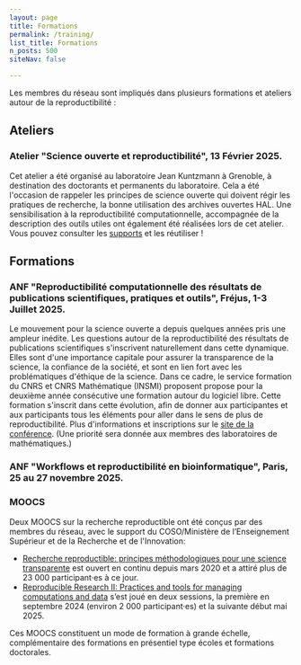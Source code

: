```yaml
---
layout: page
title: Formations
permalink: /training/
list_title: Formations
n_posts: 500
siteNav: false

---
```


Les membres du réseau sont impliqués dans plusieurs formations et ateliers autour de la reproductibilité :

## Ateliers
### Atelier "Science ouverte et reproductibilité", 13 Février 2025.
Cet atelier a été organisé au laboratoire Jean Kuntzmann à Grenoble, à destination
des doctorants et permanents du laboratoire. Cela a été l'occasion de rappeler
les principes de science ouverte qui doivent régir les pratiques de recherche,
la bonne utilisation des archives ouvertes HAL. Une sensibilisation à la reproductibilité computationnelle, accompagnée de la description des outils utiles ont également été réalisées lors de cet atelier.
Vous pouvez consulter les [supports](https://scalde.gricad-pages.univ-grenoble-alpes.fr/web/atelier-recherche-reproductible-et-science-ouverte.html#atelier-recherche-reproductible-et-science-ouverte) et les réutiliser !


## Formations
### ANF "Reproductibilité computationnelle des résultats de publications scientifiques, pratiques et outils", Fréjus, 1-3 Juillet 2025.
Le mouvement pour la science ouverte a depuis quelques années pris une ampleur inédite. Les questions autour de la reproductibilité des résultats de publications scientifiques s'inscrivent naturellement dans cette dynamique. Elles sont d'une importance capitale pour assurer la transparence de la science, la confiance de la société, et sont en lien fort avec les problématiques d'éthique de la science. Dans ce cadre, le service formation du CNRS et CNRS Mathématique (INSMI) proposent propose pour la deuxième année consécutive une formation autour du logiciel libre.
Cette formation s'inscrit dans cette évolution, afin de donner aux participantes et aux participants tous les éléments pour aller dans le sens de plus de reproductibilité.
Plus d'informations et inscriptions sur le [site de la conférence](https://replications.sciencesconf.org/).
(Une priorité sera donnée aux membres des laboratoires de mathématiques.)

### ANF "Workflows et reproductibilité en bioinformatique", Paris, 25 au 27 novembre 2025.


### MOOCS
Deux MOOCS sur la recherche reproductible ont été conçus par des membres du réseau, avec le support du COSO/Ministère de l’Enseignement Supérieur et de la Recherche et de l'Innovation:
* [Recherche reproductible: principes méthodologiques pour une science transparente](https://www.fun-mooc.fr/en/courses/reproducible-research-methodological-principles-transparent-scie/) est ouvert en continu depuis mars 2020 et a attiré plus de 23 000 participant·es à ce jour.
* [Reproducible Research II: Practices and tools for managing computations and data](https://www.fun-mooc.fr/en/courses/reproducible-research-ii-practices-and-tools-for-managing-comput/) s’est joué en deux sessions, la première en septembre 2024 (environ 2 000 participant·es) et la suivante début mai 2025.

Ces MOOCS constituent un mode de formation à grande échelle, complémentaire des formations en présentiel type écoles et formations doctorales.
